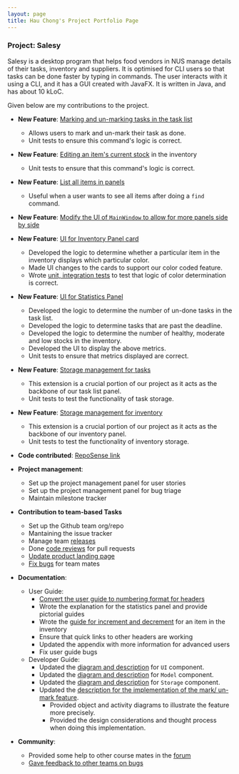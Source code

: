 ```yaml
---
layout: page
title: Hau Chong's Project Portfolio Page
---
```


### Project: Salesy

Salesy is a desktop program that helps food vendors in NUS manage details of their tasks, inventory and suppliers.
It is optimised for CLI users so that tasks can be done faster by typing in commands. The user interacts with it using a CLI, and it has a GUI created with JavaFX. It is written in Java, and has about 10 kLoC.

Given below are my contributions to the project.

* **New Feature**: [Marking and un-marking tasks in the task list](https://github.com/AY2223S1-CS2103T-W08-4/tp/pull/89)
  * Allows users to mark and un-mark their task as done.
  * Unit tests to ensure this command's logic is correct.

* **New Feature**: [Editing an item's current stock](https://github.com/AY2223S1-CS2103T-W08-4/tp/pull/152) in the inventory
  * Unit tests to ensure that this command's logic is correct.

* **New Feature**: [List all items in panels](https://github.com/AY2223S1-CS2103T-W08-4/tp/pull/128)
  * Useful when a user wants to see all items after doing a `find` command.

* **New Feature**: [Modify the UI of `MainWindow` to allow for more panels side by side](https://github.com/AY2223S1-CS2103T-W08-4/tp/pull/78)

* **New Feature**: [UI for Inventory Panel card](https://github.com/AY2223S1-CS2103T-W08-4/tp/pull/141)
  * Developed the logic to determine whether a particular item in the inventory displays which particular color.
  * Made UI changes to the cards to support our color coded feature.
  * Wrote [unit, integration tests](https://github.com/AY2223S1-CS2103T-W08-4/tp/pull/139) to test that logic of color determination is correct.

* **New Feature**: [UI for Statistics Panel](https://github.com/AY2223S1-CS2103T-W08-4/tp/pull/141)
  * Developed the logic to determine the number of un-done tasks in the task list.
  * Developed the logic to determine tasks that are past the deadline.
  * Developed the logic to determine the number of healthy, moderate and low stocks in the inventory.
  * Developed the UI to display the above metrics.
  * Unit tests to ensure that metrics displayed are correct.

* **New Feature**: [Storage management for tasks](https://github.com/AY2223S1-CS2103T-W08-4/tp/pull/79)
  * This extension is a crucial portion of our project as it acts as the backbone of our
  task list panel.
  * Unit tests to test the functionality of task storage.

* **New Feature**: [Storage management for inventory](https://github.com/AY2223S1-CS2103T-W08-4/tp/pull/121)
  * This extension is a crucial portion of our project as it acts as the backbone of our inventory panel.
  * Unit tests to test the functionality of inventory storage.

* **Code contributed**: [RepoSense link](https://nus-cs2103-ay2223s1.github.io/tp-dashboard/?search=hauchongtang&breakdown=true)

* **Project management**:
  * Set up the project management panel for user stories
  * Set up the project management panel for bug triage
  * Maintain milestone tracker

* **Contribution to team-based Tasks**
  * Set up the Github team org/repo
  * Mantaining the issue tracker
  * Manage team [releases](https://github.com/AY2223S1-CS2103T-W08-4/tp/releases)
  * Done [code reviews](https://nus-cs2103-ay2223s1.github.io/dashboards/contents/tp-comments.html#22-tang-hong-hauchongtang-74-comments) for pull requests
  * [Update product landing page](https://github.com/AY2223S1-CS2103T-W08-4/tp/pull/155)
  * [Fix bugs](https://github.com/AY2223S1-CS2103T-W08-4/tp/pulls?q=is%3Apr+is%3Aclosed+label%3Atype.Bug+assignee%3Ahauchongtang) for team mates

* **Documentation**:
  * User Guide:
    * [Convert the user guide to numbering format for headers](https://github.com/AY2223S1-CS2103T-W08-4/tp/pull/256)
    * Wrote the explanation for the statistics panel and provide pictorial guides
    * Wrote the [guide for increment and decrement](https://github.com/AY2223S1-CS2103T-W08-4/tp/pull/169) for an item in the inventory
    * Ensure that quick links to other headers are working
    * Updated the appendix with more information for advanced users
    * Fix user guide bugs
  * Developer Guide:
    * Updated the [diagram and description](https://github.com/AY2223S1-CS2103T-W08-4/tp/pull/157) for `UI` component.
    * Updated the [diagram and description](https://github.com/AY2223S1-CS2103T-W08-4/tp/pull/157) for `Model` component.
    * Updated the [diagram and description](https://github.com/AY2223S1-CS2103T-W08-4/tp/pull/157) for `Storage` component.
    * Updated the [description for the implementation of the mark/ un-mark feature](https://github.com/AY2223S1-CS2103T-W08-4/tp/pull/131).
      * Provided object and activity diagrams to illustrate the feature more precisely.
      * Provided the design considerations and thought process when doing this implementation.

* **Community**:
  * Provided some help to other course mates in the [forum](https://nus-cs2103-ay2223s1.github.io/dashboards/contents/forum-activities.html#31-tang-hong-hauchongtang-11-posts)
  * [Gave feedback to other teams on bugs](https://github.com/hauchongtang/ped/issues)
